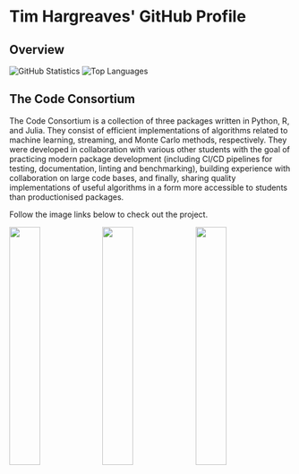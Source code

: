 # Tim Hargreaves' GitHub Profile

## Overview

![GitHub Statistics](https://github-readme-stats.vercel.app/api?username=thargreaves&show_icons=true) ![Top Languages](https://github-readme-stats.vercel.app/api/top-langs/?username=thargreaves&layout=compact&hide=jupyter%20notebook,html&langs_count=8)


## The Code Consortium

The Code Consortium is a collection of three packages written in Python, R, and Julia. They consist of efficient implementations of algorithms related to machine learning, streaming, and Monte Carlo methods, respectively. They were developed in collaboration with various other students with the goal of practicing modern package development (including CI/CD pipelines for testing, documentation, linting and benchmarking), building experience with collaboration on large code bases, and finally, sharing quality implementations of useful algorithms in a form more accessible to students than productionised packages.

Follow the image links below to check out the project.

<a target="_blank" href="https://github.com/THargreaves/machine-learning-safari"><img src="https://user-images.githubusercontent.com/38204689/132847544-bb36bd1c-7390-4351-b694-269e873cd16c.png" width="33%"/></a><a target="_blank" href="https://github.com/THargreaves/online-oceanarium"><img src="https://user-images.githubusercontent.com/38204689/118853426-a6b9d300-b8cb-11eb-97f1-6420cd8c59a1.png" width="33%"/></a><a target="_blank" href="https://github.com/THargreaves/monte-carlo-zoo"><img src="https://user-images.githubusercontent.com/38204689/117175169-7439b180-adc6-11eb-8e6f-f42e9782a981.png" width="33%"/></a>
